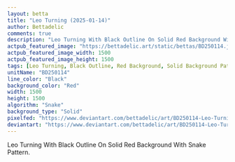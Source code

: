 ```yaml
---
layout: betta
title: "Leo Turning (2025-01-14)"
author: Bettadelic
comments: true
description: "Leo Turning With Black Outline On Solid Red Background With Snake Pattern."
actpub_featured_image: "https://bettadelic.art/static/bettas/BD250114.jpg"
actpub_featured_image_width: 1500
actpub_featured_image_height: 1500
tags: [Leo Turning, Black Outline, Red Background, Solid Background Pattern, Snake Pattern, January 2025]
unitName: "BD250114"
line_color: "Black"
background_color: "Red"
width: 1500
height: 1500
algorithm: "Snake"
background_type: "Solid"
pixelfed: "https://www.deviantart.com/bettadelic/art/BD250114-Leo-Turning-2025-01-14-1146867007"
deviantart: "https://www.deviantart.com/bettadelic/art/BD250114-Leo-Turning-2025-01-14-1146867007"
---
```


Leo Turning With Black Outline On Solid Red Background With Snake Pattern.
